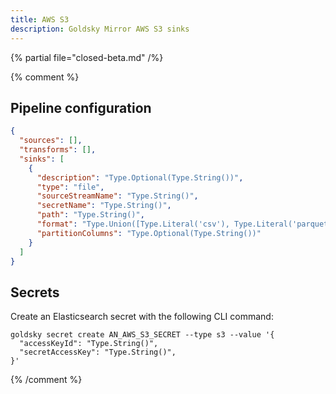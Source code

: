 ```yaml
---
title: AWS S3
description: Goldsky Mirror AWS S3 sinks
---
```


{% partial file="closed-beta.md" /%}

{% comment %}

## Pipeline configuration

```json
{
  "sources": [],
  "transforms": [],
  "sinks": [
    {
      "description": "Type.Optional(Type.String())",
      "type": "file",
      "sourceStreamName": "Type.String()",
      "secretName": "Type.String()",
      "path": "Type.String()",
      "format": "Type.Union([Type.Literal('csv'), Type.Literal('parquet')])",
      "partitionColumns": "Type.Optional(Type.String())"
    }
  ]
}
```

## Secrets

Create an Elasticsearch secret with the following CLI command:

```shell
goldsky secret create AN_AWS_S3_SECRET --type s3 --value '{
  "accessKeyId": "Type.String()",
  "secretAccessKey": "Type.String()",
}'
```

{% /comment %}
